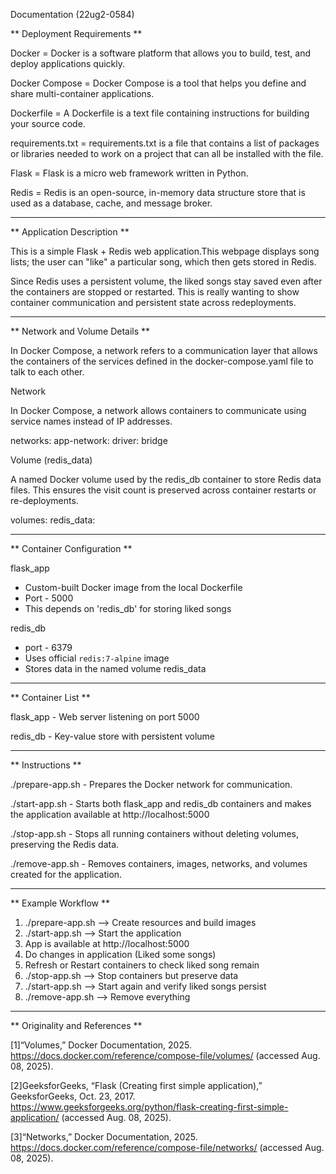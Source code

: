 Documentation (22ug2-0584)

** Deployment Requirements **

Docker = Docker is a software platform that allows you to build, test, and deploy applications quickly.

Docker Compose =  Docker Compose is a tool that helps you define and share multi-container applications. 

Dockerfile = A Dockerfile is a text file containing instructions for building your source code. 
 
requirements.txt =  requirements.txt is a file that contains a list of packages or libraries needed to work on a project that can all be installed with the file.

Flask = Flask is a micro web framework written in Python. 

Redis = Redis is an open-source, in-memory data structure store that is used as a database, cache, and message broker.

--------------------------------------------------------------

** Application Description **

This is a simple Flask + Redis web application.This webpage displays song lists; the user can "like" a particular song, which then gets stored in Redis.

Since Redis uses a persistent volume, the liked songs stay saved even after the containers are stopped or restarted. This is really wanting to show container communication and persistent state across redeployments.

---------------------------------------------------------------

** Network and Volume Details **

In Docker Compose, a network refers to a communication layer that allows the containers of the services defined in the docker-compose.yaml file to talk to each other.

Network

In Docker Compose, a network allows containers to communicate using service names instead of IP addresses.

networks:
  app-network:
    driver: bridge

Volume (redis_data)

A named Docker volume used by the redis_db container to store Redis data files. This ensures the visit count is preserved across container restarts or re-deployments.

volumes:
  redis_data:

---------------------------------------------------------------

** Container Configuration **

flask_app
- Custom-built Docker image from the local Dockerfile
- Port - 5000
- This depends on 'redis_db' for storing liked songs

redis_db
- port - 6379
- Uses official `redis:7-alpine` image
- Stores data in the named volume redis_data

---------------------------------------------------------------

** Container List **

flask_app - Web server listening on port 5000

redis_db - Key-value store with persistent volume

---------------------------------------------------------------

** Instructions **

./prepare-app.sh - Prepares the Docker network for communication.

./start-app.sh - Starts both flask_app and redis_db containers and makes the application available at http://localhost:5000

./stop-app.sh - Stops all running containers without deleting volumes, preserving the Redis data.

./remove-app.sh - Removes containers, images, networks, and volumes created for the application.

---------------------------------------------------------------

** Example Workflow **

1. ./prepare-app.sh --> Create resources and build images
2. ./start-app.sh --> Start the application
3. App is available at http://localhost:5000
4. Do changes in application (Liked some songs)
5. Refresh or Restart containers to check liked song remain
6. ./stop-app.sh --> Stop containers but preserve data
7. ./start-app.sh --> Start again and verify liked songs persist
8. ./remove-app.sh --> Remove everything

--------------------------------------------------------------

** Originality and References **

[1]“Volumes,” Docker Documentation, 2025. https://docs.docker.com/reference/compose-file/volumes/ (accessed Aug. 08, 2025). 

[2]GeeksforGeeks, “Flask (Creating first simple application),” GeeksforGeeks, Oct. 23, 2017. https://www.geeksforgeeks.org/python/flask-creating-first-simple-application/ (accessed Aug. 08, 2025). 

[3]“Networks,” Docker Documentation, 2025. https://docs.docker.com/reference/compose-file/networks/ (accessed Aug. 08, 2025). ‌‌ ‌
































